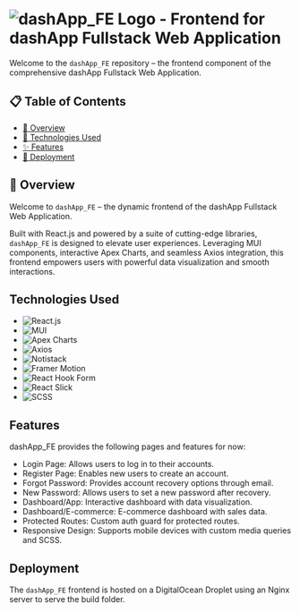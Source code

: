 # ![dashApp_FE Logo](https://img.shields.io/badge/dashApp_FE-Frontend-blue?style=for-the-badge&logo=react) - Frontend for dashApp Fullstack Web Application

Welcome to the `dashApp_FE` repository – the frontend component of the comprehensive dashApp Fullstack Web Application.

## 📋 Table of Contents

- [📄 Overview](#overview)
- [🚀 Technologies Used](#technologies-used)
- [✨ Features](#features)
- [🚀 Deployment](#deployment)

## 📄 Overview

Welcome to `dashApp_FE` – the dynamic frontend of the dashApp Fullstack Web Application.

Built with React.js and powered by a suite of cutting-edge libraries, `dashApp_FE` is designed to elevate user experiences. Leveraging MUI components, interactive Apex Charts, and seamless Axios integration, this frontend empowers users with powerful data visualization and smooth interactions.

## Technologies Used

- ![React.js](https://img.shields.io/badge/React.js-17%2B-blue?logo=react)
- ![MUI](https://img.shields.io/badge/MUI-5%2B-blue?logo=material-ui)
- ![Apex Charts](https://img.shields.io/badge/Apex%20Charts-3.30%2B-blue?logo=apexcharts)
- ![Axios](https://img.shields.io/badge/Axios-Latest-blue?logo=axios)
- ![Notistack](https://img.shields.io/badge/Notistack-1.0%2B-blue?logo=react)
- ![Framer Motion](https://img.shields.io/badge/Framer%20Motion-3.0%2B-blue?logo=framer)
- ![React Hook Form](https://img.shields.io/badge/React%20Hook%20Form-7.0%2B-blue?logo=react)
- ![React Slick](https://img.shields.io/badge/React%20Slick-0.28%2B-blue?logo=react)
- ![SCSS](https://img.shields.io/badge/SCSS-Latest-blue?logo=sass)

## Features

dashApp_FE provides the following pages and features for now:

- Login Page: Allows users to log in to their accounts.
- Register Page: Enables new users to create an account.
- Forgot Password: Provides account recovery options through email.
- New Password: Allows users to set a new password after recovery.
- Dashboard/App: Interactive dashboard with data visualization.
- Dashboard/E-commerce: E-commerce dashboard with sales data.
- Protected Routes: Custom auth guard for protected routes.
- Responsive Design: Supports mobile devices with custom media queries and SCSS.

## Deployment

The `dashApp_FE` frontend is hosted on a DigitalOcean Droplet using an Nginx server to serve the build folder.
